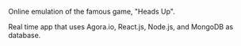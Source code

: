 Online emulation of the famous game, "Heads Up".

Real time app that uses Agora.io, React.js, Node.js, and MongoDB as database.
